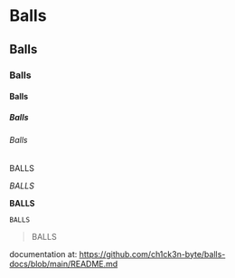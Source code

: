 # Balls
## Balls
### Balls
#### Balls
##### Balls
###### Balls

BALLS

*BALLS*

**BALLS**

`BALLS`

> BALLS


documentation at: https://github.com/ch1ck3n-byte/balls-docs/blob/main/README.md